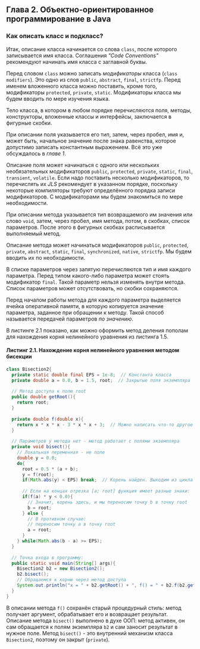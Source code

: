 ## Глава 2. Объектно-ориентированное программирование в Java
### Как описать класс и подкласс?
Итак, описание класса начинается со слова `class`, после которого записывается имя класса. Соглашения *"Code Conventions"* рекомендуют начинать имя класса с заглавной буквы.

Перед словом `class` можно записать *модификаторы* класса (`class modifiers`). Это одно из слов `public`, `abstract`, `final`, `strictfp`. Перед именем вложенного класса можно поставить, кроме того, модификаторы `protected`, `private`, `static`. Модификаторы класса мы будем вводить по мере изучения языка.

Тело класса, в котором в любом порядке перечисляются поля, методы, конструкторы, вложенные классы и интерфейсы, заключается в фигурные скобки.

При описании поля указывается его тип, затем, через пробел, имя и, может быть, начальное значение после знака равенства, которое допустимо записать константным выражением. Всё это уже обсуждалось в *главе 1*.

Описание поля может начинаться с одного или нескольких необязательных модификаторов `public`, `protected`, `private`, `static`, `final`, `transient`, `volatile`. Если надо поставить несколько модификаторов, то перечислять их *JLS* рекомендует в указанном порядке, поскольку некоторые компиляторы требуют определённого порядка записи модификаторов. С модификаторами мы будем знакомиться по мере необходимости.

При описании метода указывается тип возвращаемого им значения или слово `void`, затем, через пробел, имя метода, потом, в скобках, список параметров. После этого в фигурных скобках расписывается выполняемый метод.

Описание метода может начинаться модификаторов `public`, `protected`, `private`, `abstract`, `static`, `final`, `synchronized`, `native`, `strictfp`. Мы будем вводить их по необходимости.

В списке параметров через запятую перечисляются тип и имя каждого параметра. Перед типом какого-либо параметра может стоять модификатор `final`. Такой параметр нельзя изменять внутри метода. Список параметров может отсутствовать, но скобки сохраняются.

Перед началом работы метода для каждого параметра выделяется ячейка оперативной памяти, в которую копируется значение параметра, заданное при обращении к методу. Такой способ называется передачей параметров *по значению*.

В листинге 2.1 показано, как можно оформить метод деления пополам для нахождения корня нелинейного уравнения из листинга 1.5.
#### Листинг 2.1. Нахождение корня нелинейного уравнения методом бисекции
```java
class Bisection2{
  private static double final EPS = 1e-8;  // Константа класса
  private double a = 0.0, b = 1.5, root;  // Закрытые поля экземпляра
  
  // Метод доступа к полю root
  public double getRoot(){
    return root;
  }
  
  private double f(double x){
    return x * x * x - 3 * x * x + 3;  // Можно написать что-то другое
  }
  
  // Параметров у метода нет - метод работает с полями экземпляра
  private void bisect(){
    // Локальная переменная - не поле
    double y = 0.0;
    do{
      root = 0.5 * (a + b);
      y = f(root);
      if(Math.abs(y) < EPS) break;  // Корень найден. Выходим из цикла
      
      // Если на концах отрезка [a; root] функция имеет разные знаки:
      if(f(a) * y < 0.0){
        // Значит, корень здесь, и мы переносим точку b в точку root
        b = root;
      } else {
        // В противном случае:
        // переносим точку a в точку root
        a = root;
      }
    } while(Math.abs(b - a) >= EPS);
  }
  
  // Точка входа в программу:
  public static void main(String[] args){
    Bisection2 b2 = new Bisection2();
    b2.bisect();
    // Обращаемся к корню через метод доступа
    System.out.println("x = " + b2.getRoot() + ", f() = " + b2.f(b2.getRoot()));
  }
}
```
В описании метода `f()` сохранён старый процедурный стиль: метод получает аргумент, обрабатывает его и возвращает результат. Описание метода `bisect()` выполнено в духе ООП: метод активен, он сам обращается к полям экземпляра `b2` и сам заносит результат в нужное поле. Метод `bisect()` - это внутренний механизм класса `Bisection2`, поэтому он закрыт (`private`).
